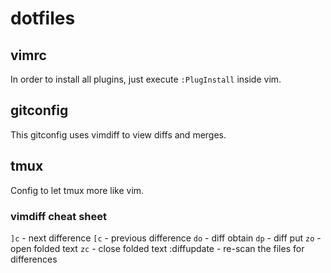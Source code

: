 # dotfiles

## vimrc

In order to install all plugins, just execute `:PlugInstall` inside vim.

## gitconfig

This gitconfig uses vimdiff to view diffs and merges.

## tmux

Config to let tmux more like vim.

### vimdiff cheat sheet
`]c`        - next difference
`[c`        - previous difference
`do`        - diff obtain
`dp`        - diff put
`zo`        - open folded text
`zc`        - close folded text
:diffupdate - re-scan the files for differences

